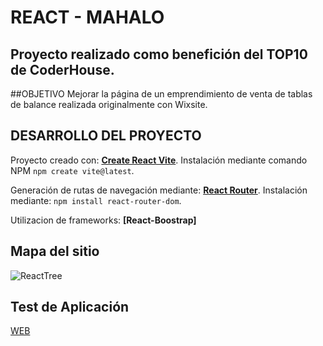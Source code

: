 # REACT - MAHALO
## Proyecto realizado como benefición del TOP10 de CoderHouse.

##OBJETIVO
Mejorar la página de un emprendimiento de venta de tablas de balance realizada originalmente con Wixsite.

## DESARROLLO DEL PROYECTO

Proyecto creado con: **[Create React Vite](https://vitejs.dev/)**. Instalación mediante comando NPM `npm create vite@latest`.

Generación de rutas de navegación mediante: **[React Router](https://reactrouter.com/en/main)**. Instalación mediante: `npm install react-router-dom`.

Utilizacion de frameworks: **[React-Boostrap]**

## Mapa del sitio
![ReactTree](https://github.com/prados91/MAHALO/assets/106772696/2435f55d-39c1-448f-933f-e999e9018a80)


## Test de Aplicación
[WEB](https://mahalo-five.vercel.app/)


